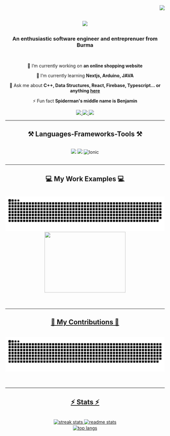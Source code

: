 <img align="right" src="https://visitor-badge.laobi.icu/badge?page_id=czLad.czLad" />

<h1 align="center">
    <img src="https://readme-typing-svg.herokuapp.com/?font=Freckle+Face&size=29&center=true&vCenter=true&&color=528AAE&width=500&height=70&duration=3900&lines=HELLO+THERE!+👋;+I'M+MIN+PHONE+MYAT+ZAW+(ZAC)!;" />
</h1>

<h3 align="center">An enthusiastic software engineer and entreprenuer from Burma</h3>

<br/>

<div align="center">
 
 🔭 I’m currently working on **an online shopping website**
 
 🌱 I’m currently learning **Nextjs, Arduino, JAVA**

💬 Ask me about **C++, Data Structures, React, Firebase, Typescript... or anything [here](https://github.com/czLad/czLad/issues)**

⚡ Fun fact **Spiderman's middle name is Benjamin**

 </div>

 <div align="center"> 
  <a href="mailto:myatzawowl@gmail.com">
    <img src="https://img.shields.io/badge/Gmail-333333?style=for-the-badge&logo=gmail&logoColor=red" />
  </a>
  <a href="https://linkedin.com/in/min-phone-myat-zaw" >
    <img src="https://img.shields.io/badge/LinkedIn-0077B5?style=for-the-badge&logo=linkedin&logoColor=white" target="_blank" />
  </a>
  <a href="https://github.com/czLad" >
     <img src="https://img.shields.io/badge/Portfolio-FF5722?style=for-the-badge&logo=todoist&logoColor=white"  target="_blank" /> <!-- sqlite, safari, google-chrome are other good icon options -->
  </a>
</div>

 <hr/>
 
<h2 align="center">⚒️ Languages-Frameworks-Tools ⚒️</h2>
<br/>
<div align="center">
    <img src="https://skillicons.dev/icons?i=cpp,c,python,typescript,react,html,css,vscode,github,figma,bootstrap,tailwind,git,r" />
    <img src="https://skillicons.dev/icons?i=nodejs,javascript,express,firebase,mongodb,mysql,postgresql,java,nextjs,arduino,electron" />
    <img src="https://upload.wikimedia.org/wikipedia/commons/d/d1/Ionic_Logo.svg" alt="Ionic" width="40" height="40" /><br>
</div>

<br/>
<hr/>

<div align="center">
  <h2>💻 My Work Examples 💻</h2>
  <br>
  <picture>
  <source
    media="(prefers-color-scheme: dark)"
    srcset="https://raw.githubusercontent.com/czLad/czLad/output/github-contribution-grid-snake-dark.svg"
  />
  <source
    media="(prefers-color-scheme: light)"
    srcset="https://raw.githubusercontent.com/czLad/czLad/output/github-contribution-grid-snake.svg"
  />
  <img
    alt="github contribution grid snake animation"
    src="https://raw.githubusercontent.com/platane/snk/output/github-contribution-grid-snake.svg"
  />

  </picture>
  <a href="https://github.com/czLad/cs8_finalProject_SQL_Database"><img src = "https://github.com/czLad/czLad/assets/111596851/195b7761-953c-4d6c-b534-cd194110b8d7" width="256" height="192"/>
  <br/><br/><br/>
</div>

<hr/>

<div align="center">
  <h2>🐍 My Contributions 🐍</h2>
  <br>
  <picture>
  <source
    media="(prefers-color-scheme: dark)"
    srcset="https://raw.githubusercontent.com/czLad/czLad/output/github-contribution-grid-snake-dark.svg"
  />
  <source
    media="(prefers-color-scheme: light)"
    srcset="https://raw.githubusercontent.com/czLad/czLad/output/github-contribution-grid-snake.svg"
  />
  <img
    alt="github contribution grid snake animation"
    src="https://raw.githubusercontent.com/platane/snk/output/github-contribution-grid-snake.svg"
  />
  </picture>
  <br/><br/><br/>
</div>

<hr/>

<h2 align="center">⚡ Stats ⚡</h2>
<br>
<div align=center>
  <img width=390 src="https://github-readme-streak-stats-nu-khaki.vercel.app?user=czLad&theme=react" alt="streak stats"/>
  <img width=390 src="https://github-readme-stats.vercel.app/api?username=czLad&count_private=true&show_icons=true&theme=react&rank_icon=github&border_radius=10" alt="readme stats" />
  <br/>
  <img width=325 align="center" src="https://github-readme-stats.vercel.app/api/top-langs/?username=czLad&hide=HTML&langs_count=8&layout=compact&theme=react&border_radius=10&size_weight=0.5&count_weight=0.5&exclude_repo=github-readme-stats" alt="top langs" />
</div>

<br/><br/>

<!--
**czLad/czLad** is a ✨ _special_ ✨ repository because its `README.md` (this file) appears on your GitHub profile.

Here are some ideas to get you started:

- 🔭 I’m currently working on ...
- 🌱 I’m currently learning ...
- 👯 I’m looking to collaborate on ...
- 🤔 I’m looking for help with ...
- 💬 Ask me about ...
- 📫 How to reach me: ...
- 😄 Pronouns: ...
- ⚡ Fun fact: ...
-->
